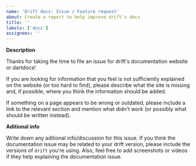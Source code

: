 ```yaml
---
name: 'Drift docs: Issue / Feature request'
about: Create a report to help improve drift's docs
title: ''
labels: ['docs']
assignees: ''
---
```


**Description**

Thanks for taking the time to file an issue for drift's documentation website or dartdocs!

If you are looking for information that you feel is not sufficiently explained on the
website (or too hard to find), please describe what the site is missing and, if possible,
where you think the information should be added.

If something on a page appears to be wrong or outdated, please include a link to
the relevant section and mention what didn't work (or possibly what should be
written instead).

**Aditional info**

Write down any aditional info/discussion for this issue. If you think the documentation issue may be related to your drift version, please include the versions of `drift` you're using.
Also, feel free to add screenshots or videos if they help explaining the documentation issue.
